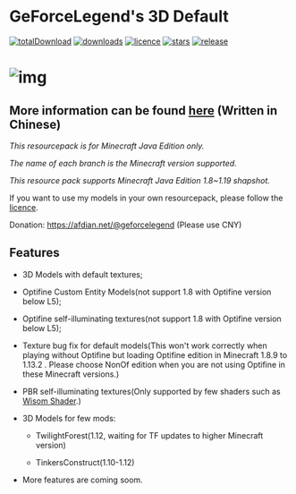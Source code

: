 # GeForceLegend's 3D Default

[![totalDownload](https://img.shields.io/github/downloads/geforcelegend/minecraft-3d-default/total)](https://github.com/GeForceLegend/Minecraft-3D-Default/releases)
[![downloads](https://img.shields.io/github/downloads/geforcelegend/minecraft-3d-default/latest/total)](https://github.com/GeForceLegend/Minecraft-3D-Default/releases/latest)
[![licence](https://img.shields.io/github/license/geforcelegend/minecraft-3d-default)](https://github.com/GeForceLegend/Minecraft-3D-Default/blob/1.17_snapshot/LICENSE)
[![stars](https://img.shields.io/github/stars/geforcelegend/minecraft-3d-default)](https://github.com/GeForceLegend/Minecraft-3D-Default)
[![release](https://img.shields.io/github/v/release/geforcelegend/minecraft-3d-default)](https://github.com/GeForceLegend/Minecraft-3D-Default/releases/latest)

# ![img](https://z3.ax1x.com/2021/06/28/RNPwgU.png)

## More information can be found [here](https://www.mcbbs.net/thread-914350-1-1.html) (Written in Chinese)

*This resourcepack is for Minecraft Java Edition only.*

*The name of each branch is the Minecraft version supported.*

*This resource pack supports Minecraft Java Edition 1.8~1.19 shapshot.*

If you want to use my models in your own resourcepack, please follow the [licence](./LICENCE).

Donation: https://afdian.net/@geforcelegend (Please use CNY)

## Features

- 3D Models with default textures;

- Optifine Custom Entity Models(not support 1.8 with Optifine version below L5);

- Optifine self-illuminating textures(not support 1.8 with Optifine version below L5);

- Texture bug fix for default models(This won't work correctly when playing without Optifine but loading Optifine edition in Minecraft 1.8.9 to 1.13.2 . Please choose NonOf edition when you are not using Optifine in these Minecraft versions.)

- PBR self-illuminating textures(Only supported by few shaders such as [Wisom Shader](https://github.com/bobcao3/Wisdom-Shaders).)

- 3D Models for few mods:

  - TwilightForest(1.12, waiting for TF updates to higher Minecraft version)

  - TinkersConstruct(1.10-1.12)

- More features are coming soom.
